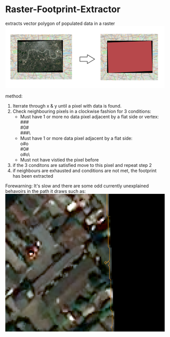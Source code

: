 # Raster-Footprint-Extractor
extracts vector polygon of populated data in a raster
![Screenshot](images/extracted.png)

method:
1) Iterrate through x & y until a pixel with data is found.
2) Check neighbouring pixels in a clockwise fashion for 3 conditions:
    - Must have 1 or more no data pixel adjacent by a flat side or vertex: \
    \###\
    \#0#\
    \###\
    - Must have 1 or more data pixel adjacent by a flat side:\
    o#o\
    \#0#\
    o#o\
    - Must not have vistied the pixel before
 3) if the 3 conditons are satisfied move to this pixel and repeat step 2
 4) if neighbours are exhausted and conditions are not met, the footprint has been extracted 

Forewarning: It's slow and there are some odd currently unexplained behavoirs in the path it draws such as:
![Screenshot2](images/odd3.png)
